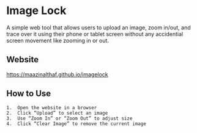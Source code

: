 # Image Lock

A simple web tool that allows users to upload an image, zoom in/out, and trace over it using their phone or tablet screen without any accidential screen movement like zooming in or out.

## Website
https://maazinalthaf.github.io/imagelock

## How to Use
	1.	Open the website in a browser
	2.	Click “Upload” to select an image
	3.	Use “Zoom In” or “Zoom Out” to adjust size
	4.	Click “Clear Image” to remove the current image





